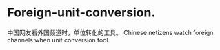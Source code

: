 # Foreign-unit-conversion.
中国网友看外国频道时，单位转化的工具。
Chinese netizens watch foreign channels when unit conversion tool.
